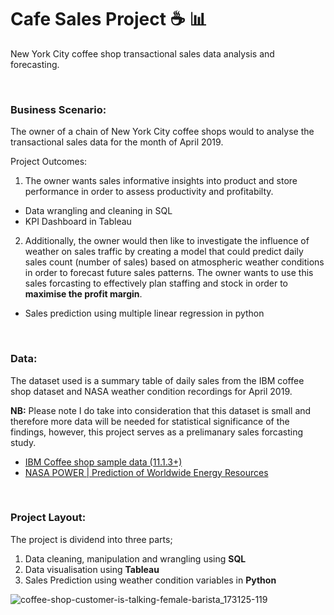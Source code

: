 # Cafe Sales Project ☕ 📊
New York City coffee shop transactional sales data analysis and forecasting.

<br>

### Business Scenario:
The owner of a chain of New York City coffee shops would to analyse the transactional sales data for the month of April 2019.

Project Outcomes:
1. The owner wants sales informative insights into product and store performance in order to assess productivity and profitabilty.
  - Data wrangling and cleaning in SQL
  - KPI Dashboard in Tableau

2. Additionally, the owner would then like to investigate the influence of weather on sales traffic by creating a model that could predict daily sales count (number of sales) based on atmospheric weather conditions in order to forecast future sales patterns. The owner wants to use this sales forcasting to effectively plan staffing and stock in order to **maximise the profit margin**.
  - Sales prediction using multiple linear regression in python


<br>

### Data:
The dataset used is a summary table of daily sales from the IBM coffee shop dataset and NASA weather condition recordings for April 2019.

**NB:** Please note I do take into consideration that this dataset is small and therefore more data will be needed for statistical significance of the findings, however, this project serves as a prelimanary sales forcasting study.

- [IBM Coffee shop sample data (11.1.3+)](https://community.ibm.com/community/user/businessanalytics/blogs/steven-macko/2019/07/12/beanie-coffee-1113)
- [NASA POWER | Prediction of Worldwide Energy Resources](https://power.larc.nasa.gov)

<br>

### Project Layout:
The project is dividend into three parts;
  1. Data cleaning, manipulation and wrangling using **SQL**
  2. Data visualisation using **Tableau**
  3. Sales Prediction using weather condition variables in **Python**


![coffee-shop-customer-is-talking-female-barista_173125-119](https://user-images.githubusercontent.com/83330021/123654825-bb747980-d82e-11eb-8a42-617721f34be8.jpg)
